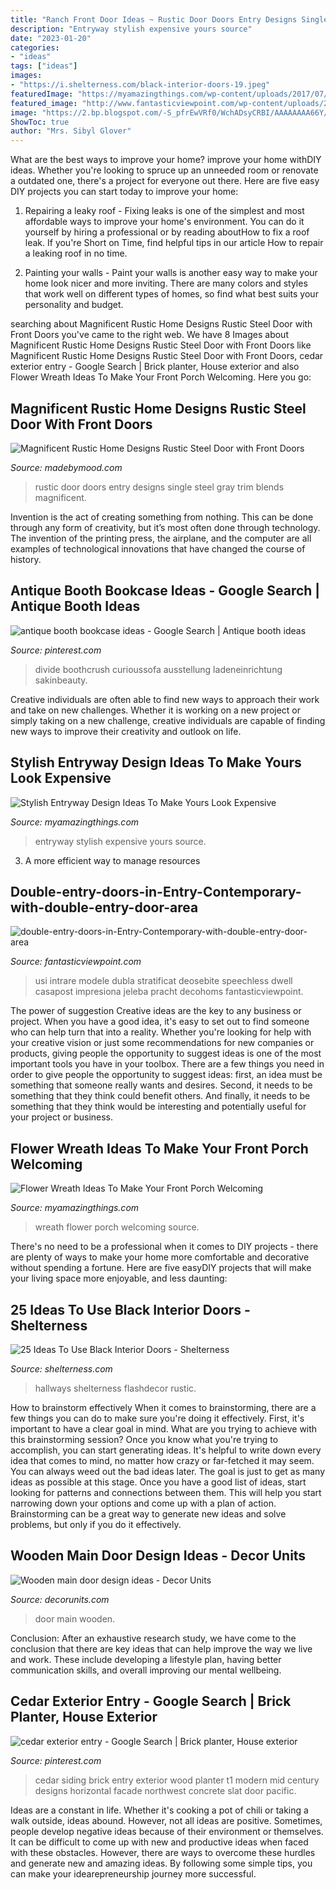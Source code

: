 ```yaml
---
title: "Ranch Front Door Ideas ~ Rustic Door Doors Entry Designs Single Steel Gray Trim Blends Magnificent"
description: "Entryway stylish expensive yours source"
date: "2023-01-20"
categories:
- "ideas"
tags: ["ideas"]
images:
- "https://i.shelterness.com/black-interior-doors-19.jpeg"
featuredImage: "https://myamazingthings.com/wp-content/uploads/2017/07/flower-wreath-1.jpg"
featured_image: "http://www.fantasticviewpoint.com/wp-content/uploads/2016/11/double-entry-doors-in-Entry-Contemporary-with-double-entry-door-area-rug-7.jpg"
image: "https://2.bp.blogspot.com/-S_pfrEwVRf0/WchADsyCRBI/AAAAAAAA66Y/wunRb9VodtoxQn2J9lnkBMB7_QERP__bgCLcBGAs/s1600/15.jpg"
ShowToc: true
author: "Mrs. Sibyl Glover"
---
```



What are the best ways to improve your home?
improve your home withDIY ideas. Whether you're looking to spruce up an unneeded room or renovate a outdated one, there's a project for everyone out there. Here are five easy DIY projects you can start today to improve your home: 
1. Repairing a leaky roof - Fixing leaks is one of the simplest and most affordable ways to improve your home's environment. You can do it yourself by hiring a professional or by reading aboutHow to fix a roof leak. If you're Short on Time, find helpful tips in our article How to repair a leaking roof in no time. 

2. Painting your walls - Paint your walls is another easy way to make your home look nicer and more inviting. There are many colors and styles that work well on different types of homes, so find what best suits your personality and budget.

	

		
searching about Magnificent Rustic Home Designs Rustic Steel Door with Front Doors you've came to the right web. We have 8 Images about Magnificent Rustic Home Designs Rustic Steel Door with Front Doors like Magnificent Rustic Home Designs Rustic Steel Door with Front Doors, cedar exterior entry - Google Search | Brick planter, House exterior and also Flower Wreath Ideas To Make Your Front Porch Welcoming. Here you go:
		
    
## Magnificent Rustic Home Designs Rustic Steel Door With Front Doors

<img loading=lazy src="https://madebymood.com/wp-content/uploads/2019/10/Magnificent-Rustic-Home-Designs-Rustic-Steel-Door-With-Entry-Door-Designs-And-Front-Doors-Black-Front-Door-Designs-Ideas-Single-Entry-Doors-Gray.jpg" onerror="this.onerror=null;this.src='https://tse2.mm.bing.net/th?id=OIP.S4xGrANi09p9Mle9VA1JyAAAAA&amp;pid=15.1';" alt="Magnificent Rustic Home Designs Rustic Steel Door with Front Doors">

_Source: madebymood.com_

>rustic door doors entry designs single steel gray trim blends magnificent. 

	

Invention is the act of creating something from nothing. This can be done through any form of creativity, but it’s most often done through technology. The invention of the printing press, the airplane, and the computer are all examples of technological innovations that have changed the course of history.

    
## Antique Booth Bookcase Ideas - Google Search | Antique Booth Ideas

<img loading=lazy src="https://i.pinimg.com/736x/62/b9/93/62b9936b4e3d152a52600311ed4c2054.jpg" onerror="this.onerror=null;this.src='https://tse1.mm.bing.net/th?id=OIP.dCpuizhzal88B4k68D3DaQHaJ4&amp;pid=15.1';" alt="antique booth bookcase ideas - Google Search | Antique booth ideas">

_Source: pinterest.com_

>divide boothcrush curioussofa ausstellung ladeneinrichtung sakinbeauty. 

	

Creative individuals are often able to find new ways to approach their work and take on new challenges. Whether it is working on a new project or simply taking on a new challenge, creative individuals are capable of finding new ways to improve their creativity and outlook on life.

    
## Stylish Entryway Design Ideas To Make Yours Look Expensive

<img loading=lazy src="https://myamazingthings.com/wp-content/uploads/2017/08/entryway-ideas-4.png" onerror="this.onerror=null;this.src='https://tse4.mm.bing.net/th?id=OIP.9mAPYq5ZExoAWqMFmKdn7wHaLG&amp;pid=15.1';" alt="Stylish Entryway Design Ideas To Make Yours Look Expensive">

_Source: myamazingthings.com_

>entryway stylish expensive yours source. 

	

3. A more efficient way to manage resources

    
## Double-entry-doors-in-Entry-Contemporary-with-double-entry-door-area

<img loading=lazy src="http://www.fantasticviewpoint.com/wp-content/uploads/2016/11/double-entry-doors-in-Entry-Contemporary-with-double-entry-door-area-rug-7.jpg" onerror="this.onerror=null;this.src='https://tse2.mm.bing.net/th?id=OIP.rsopjxHt0y9zSe-f-8eBkQHaLH&amp;pid=15.1';" alt="double-entry-doors-in-Entry-Contemporary-with-double-entry-door-area">

_Source: fantasticviewpoint.com_

>usi intrare modele dubla stratificat deosebite speechless dwell casapost impresiona jeleba pracht decohoms fantasticviewpoint. 

	

The power of suggestion
Creative ideas are the key to any business or project. When you have a good idea, it's easy to set out to find someone who can help turn that into a reality. Whether you're looking for help with your creative vision or just some recommendations for new companies or products, giving people the opportunity to suggest ideas is one of the most important tools you have in your toolbox.
There are a few things you need in order to give people the opportunity to suggest ideas: first, an idea must be something that someone really wants and desires. Second, it needs to be something that they think could benefit others. And finally, it needs to be something that they think would be interesting and potentially useful for your project or business.

    
## Flower Wreath Ideas To Make Your Front Porch Welcoming

<img loading=lazy src="https://myamazingthings.com/wp-content/uploads/2017/07/flower-wreath-1.jpg" onerror="this.onerror=null;this.src='https://tse4.mm.bing.net/th?id=OIP.heR2IvaZF84yqQNwZIzEzwHaJ4&amp;pid=15.1';" alt="Flower Wreath Ideas To Make Your Front Porch Welcoming">

_Source: myamazingthings.com_

>wreath flower porch welcoming source. 

	

There's no need to be a professional when it comes to DIY projects - there are plenty of ways to make your home more comfortable and decorative without spending a fortune. Here are five easyDIY projects that will make your living space more enjoyable, and less daunting: 

    
## 25 Ideas To Use Black Interior Doors - Shelterness

<img loading=lazy src="https://i.shelterness.com/black-interior-doors-19.jpeg" onerror="this.onerror=null;this.src='https://tse1.mm.bing.net/th?id=OIP.MekvCWQVv1cm8Q2iHiUQLAAAAA&amp;pid=15.1';" alt="25 Ideas To Use Black Interior Doors - Shelterness">

_Source: shelterness.com_

>hallways shelterness flashdecor rustic. 

	

How to brainstorm effectively
When it comes to brainstorming, there are a few things you can do to make sure you're doing it effectively. First, it's important to have a clear goal in mind. What are you trying to achieve with this brainstorming session? Once you know what you're trying to accomplish, you can start generating ideas. It's helpful to write down every idea that comes to mind, no matter how crazy or far-fetched it may seem. You can always weed out the bad ideas later. The goal is just to get as many ideas as possible at this stage. Once you have a good list of ideas, start looking for patterns and connections between them. This will help you start narrowing down your options and come up with a plan of action. Brainstorming can be a great way to generate new ideas and solve problems, but only if you do it effectively.

    
## Wooden Main Door Design Ideas - Decor Units

<img loading=lazy src="https://2.bp.blogspot.com/-S_pfrEwVRf0/WchADsyCRBI/AAAAAAAA66Y/wunRb9VodtoxQn2J9lnkBMB7_QERP__bgCLcBGAs/s1600/15.jpg" onerror="this.onerror=null;this.src='https://tse2.mm.bing.net/th?id=OIP.0FzrS5UJSR-wwPzyf7o3QgHaLT&amp;pid=15.1';" alt="Wooden main door design ideas - Decor Units">

_Source: decorunits.com_

>door main wooden. 

	

Conclusion:
After an exhaustive research study, we have come to the conclusion that there are key ideas that can help improve the way we live and work. These include developing a lifestyle plan, having better communication skills, and overall improving our mental wellbeing.

    
## Cedar Exterior Entry - Google Search | Brick Planter, House Exterior

<img loading=lazy src="https://i.pinimg.com/736x/7b/50/ff/7b50ff6258b27ff543e7a3fdcef2647b.jpg" onerror="this.onerror=null;this.src='https://tse2.mm.bing.net/th?id=OIP.fXHtTmgNsP3kj6rPor2uAAHaLJ&amp;pid=15.1';" alt="cedar exterior entry - Google Search | Brick planter, House exterior">

_Source: pinterest.com_

>cedar siding brick entry exterior wood planter t1 modern mid century designs horizontal facade northwest concrete slat door pacific. 

	

Ideas are a constant in life. Whether it's cooking a pot of chili or taking a walk outside, ideas abound. However, not all ideas are positive. Sometimes, people develop negative ideas because of their environment or themselves. It can be difficult to come up with new and productive ideas when faced with these obstacles. However, there are ways to overcome these hurdles and generate new and amazing ideas. By following some simple tips, you can make your idearepreneurship journey more successful.

